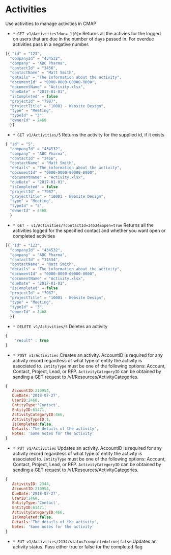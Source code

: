 # Activities
Use activities to manage activities in CMAP

* `* GET v1/Activities?due=-1|0|n` Returns all the activies for the logged on users that are due in the number of days passed in. For overdue activities pass in a negative number.

```javascript
[{ "id" = "123", 
  "companyId" = "434532", 
  "company" = "ABC Pharma", 
  "contactId" = "3456", 
  "contactName" = "Matt Smith", 
  "details" = "The information about the activity", 
  "documentId" = "0000-0000-00000-0000", 
  "documentName" = "Activity.xlsx", 
  "dueDate" = "2017-01-01", 
  "isCompleted" = false
  "projectId" = "7987", 
  "projectTitle" = "10001 - Website Design", 
  "type" = "Meeting", 
  "typeId" = "3",
  "ownerId" = 2468
  }]
```

* `* GET v1/Activities/5` Returns the activity for the supplied id, if it exists

```javascript
{ "id" = "5", 
  "companyId" = "434532", 
  "company" = "ABC Pharma", 
  "contactId" = "3456", 
  "contactName" = "Matt Smith", 
  "details" = "The information about the activity", 
  "documentId" = "0000-0000-00000-0000", 
  "documentName" = "Activity.xlsx", 
  "dueDate" = "2017-01-01", 
  "isCompleted" = false
  "projectId" = "7987", 
  "projectTitle" = "10001 - Website Design", 
  "type" = "Meeting", 
  "typeId" = "3",
  "ownerId" = 2468
  }
```

* `* GET - v1/Activities/?contactId=34534&open=true` Returns all the activities logged for the specified contact and whether you want open or completed activities

```javascript
[{ "id" = "123", 
  "companyId" = "434532", 
  "company" = "ABC Pharma", 
  "contactId" = "34534", 
  "contactName" = "Matt Smith", 
  "details" = "The information about the activity", 
  "documentId" = "0000-0000-00000-0000", 
  "documentName" = "Activity.xlsx", 
  "dueDate" = "2017-01-01", 
  "isCompleted" = false
  "projectId" = "7987", 
  "projectTitle" = "10001 - Website Design", 
  "type" = "Meeting", 
  "typeId" = "3",
  "ownerId" = 2468
  }]
```


* `* DELETE v1/Activities/5` Deletes an activity 
``` javascript 
{ 
	"result" : true
}
```

* `* POST v1/Activities` Creates an activity. AccountID is required for any activity record regardless of what type of entity the activity is associated to. `EntityType` must be one of the following options: Account, Contact, Project, Lead, or RFP. `ActivityCategoryID` can be obtained by sending a GET request to /v1/Resources/ActivityCategories.
``` javascript
{
   AccountID:210954,
   DueDate:'2018-07-27',
   UserID:2468,
   EntityType:'Contact',
   EntityID:61471,
   ActivityCategoryID:466,
   ActivityTypeID:1,
   IsCompleted:false,
   Details:'The details of the activity',
   Notes: 'Some notes for the activity'
}
```


* `* PUT v1/Activities` Updates an activity.  AccountID is required for any activity record regardless of what type of entity the activity is associated to. `EntityType` must be one of the following options: Account, Contact, Project, Lead, or RFP. `ActivityCategoryID` can be obtained by sending a GET request to /v1/Resources/ActivityCategories.
``` javascript
{
   ActivityID: 2344,
   AccountID:210954,
   DueDate:'2018-07-27',
   UserID:2468,
   EntityType:'Contact',
   EntityID:61471,
   ActivityCategoryID:466,
   IsCompleted:false,
   Details:'The details of the activity',
   Notes: 'Some notes for the activity'
}
```

* `* PUT v1/Activities/2134/status?completed=true|false` Updates an activity status. Pass either true or false for the completed flag

